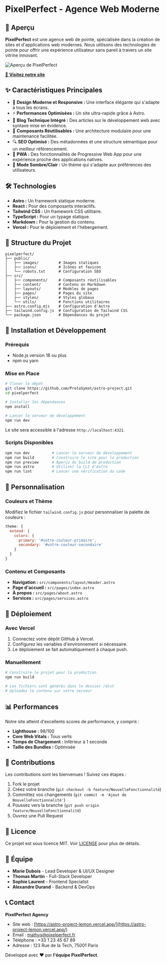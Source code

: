 # PixelPerfect - Agence Web Moderne

## 🚀 Aperçu

**PixelPerfect** est une agence web de pointe, spécialisée dans la création de sites et d'applications web modernes. Nous utilisons des technologies de pointe pour offrir une expérience utilisateur sans pareil à travers un site vitrine innovant.

![Aperçu de PixelPerfect](https://astro-project-lemon.vercel.app/images/preview.webp)

[🔗 **Visitez notre site**](https://astro-project-lemon.vercel.app/)

## ✨ Caractéristiques Principales

- 🎨 **Design Moderne et Responsive :** Une interface élégante qui s'adapte à tous les écrans.
- ⚡ **Performances Optimisées :** Un site ultra-rapide grâce à Astro.
- 📝 **Blog Technique Intégré :** Des articles sur le développement web avec syntaxe mise en évidence.
- 🧩 **Composants Réutilisables :** Une architecture modulaire pour une maintenance facilitée.
- 🔍 **SEO Optimisé :** Des métadonnées et une structure sémantique pour un meilleur référencement.
- 📱 **PWA :** Des fonctionnalités de Progressive Web App pour une expérience proche des applications natives.
- 🌙 **Mode Sombre/Clair :** Un thème qui s'adapte aux préférences des utilisateurs.

## 🛠️ Technologies

- **Astro :** Un framework statique moderne.
- **React :** Pour des composants interactifs.
- **Tailwind CSS :** Un framework CSS utilitaire.
- **TypeScript :** Pour un typage statique.
- **Markdown :** Pour la gestion du contenu.
- **Vercel :** Pour le déploiement et l'hébergement.

## 📁 Structure du Projet

```
pixelperfect/
├── public/
│   ├── images/         # Images statiques
│   ├── icons/          # Icônes et favicon
│   └── robots.txt      # Configuration SEO
├── src/
│   ├── components/     # Composants réutilisables
│   ├── content/        # Contenu en Markdown
│   ├── layouts/        # Modèles de pages
│   ├── pages/          # Pages du site
│   ├── styles/         # Styles globaux
│   └── utils/          # Fonctions utilitaires
├── astro.config.mjs    # Configuration d'Astro
├── tailwind.config.js  # Configuration de Tailwind CSS
└── package.json        # Dépendances du projet
```

## 🚀 Installation et Développement

### Prérequis

- Node.js version 18 ou plus
- npm ou yarn

### Mise en Place

```bash
# Cloner le dépôt
git clone https://github.com/ProtaSymat/astro-project.git
cd pixelperfect

# Installer les dépendances
npm install

# Lancer le serveur de développement
npm run dev
```
Le site sera accessible à l'adresse `http://localhost:4321`.

### Scripts Disponibles

```bash
npm run dev          # Lancer le serveur de développement
npm run build        # Construire le site pour la production
npm run preview      # Aperçu du build de production
npm run astro        # Utiliser la CLI d'Astro
npm run lint         # Lancer une vérification du code
```

## 🎨 Personnalisation

### Couleurs et Thème

Modifiez le fichier `tailwind.config.js` pour personnaliser la palette de couleurs :

```javascript
theme: {
  extend: {
    colors: {
      primary: '#votre-couleur-primaire',
      secondary: '#votre-couleur-secondaire'
    }
  }
}
```

### Contenu et Composants

- **Navigation :** `src/components/layout/Header.astro`
- **Page d'accueil :** `src/pages/index.astro`
- **À propos :** `src/pages/about.astro`
- **Services :** `src/pages/services.astro`

## 🚀 Déploiement

### Avec Vercel

1. Connectez votre dépôt GitHub à Vercel.
2. Configurez les variables d'environnement si nécessaire.
3. Le déploiement se fait automatiquement à chaque push.

### Manuellement

```bash
# Construire le projet pour la production
npm run build

# Les fichiers sont générés dans le dossier /dist
# Uploadez le contenu sur votre serveur
```

## 📊 Performances

Notre site atteint d'excellents scores de performance, y compris :

- **Lighthouse :** 98/100
- **Core Web Vitals :** Tous verts
- **Temps de Chargement :** Inférieur à 1 seconde
- **Taille des Bundles :** Optimisée

## 🤝 Contributions

Les contributions sont les bienvenues ! Suivez ces étapes :

1. Fork le projet
2. Créez votre branche (`git checkout -b feature/NouvelleFonctionnalité`)
3. Committez vos changements (`git commit -m 'Ajout de NouvelleFonctionnalité'`)
4. Poussez vers la branche (`git push origin feature/NouvelleFonctionnalité`)
5. Ouvrez une Pull Request

## 📄 Licence

Ce projet est sous licence MIT. Voir [LICENSE](LICENSE) pour plus de détails.

## 👥 Équipe

- **Marie Dubois** - Lead Developer & UI/UX Designer
- **Thomas Martin** - Full-Stack Developer
- **Sophie Laurent** - Frontend Specialist
- **Alexandre Durand** - Backend & DevOps

## 📞 Contact

**PixelPerfect Agency**

- Site web : [https://astro-project-lemon.vercel.app/](https://astro-project-lemon.vercel.app/)
- Email : [mathys@pixelperfect.fr](mailto:mathys@pixelperfect.fr)
- Téléphone : +33 1 23 45 67 89
- Adresse : 123 Rue de la Tech, 75001 Paris

Développé avec ❤️ par **l'équipe PixelPerfect**.